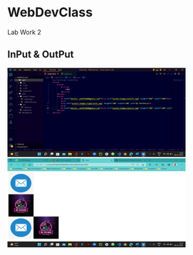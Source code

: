 # WebDevClass
Lab Work 2

## InPut & OutPut

<img src = "1.JPG" height="200" width = "400"> <img src = "2.JPG" height="200" width = "400">
